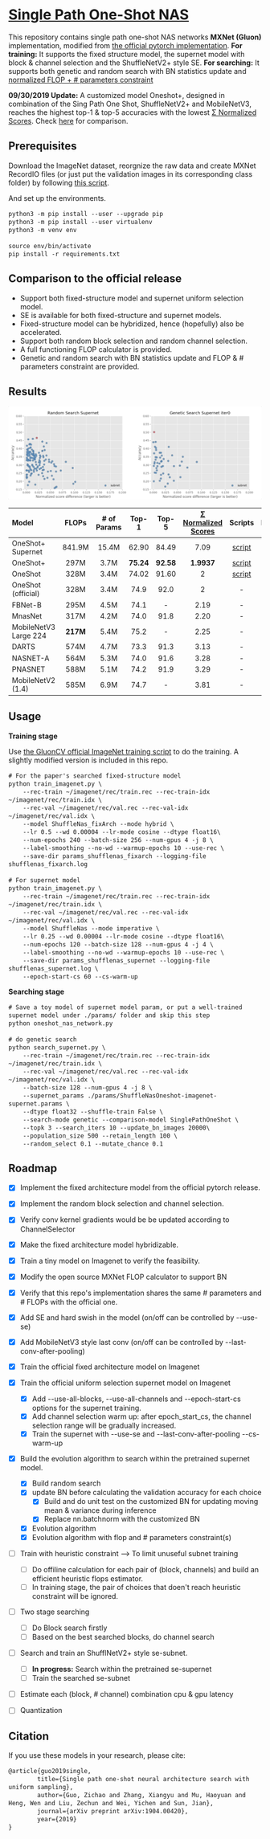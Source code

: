 # [Single Path One-Shot NAS](https://arxiv.org/abs/1904.00420)
This repository contains single path one-shot NAS networks  **MXNet (Gluon)** implementation, modified from
[the official pytorch implementation](https://github.com/megvii-model/ShuffleNet-Series/tree/master/OneShot). **For training:** It supports the fixed structure model, the supernet model with block & channel selection and the ShuffleNetV2+ style SE. **For searching:** It supports both genetic and random search with BN statistics update and [normalized FLOP + # parameters constraint](https://micronet-challenge.github.io/scoring_and_submission.html)

**09/30/2019 Update:** A customized model Oneshot+, designed in combination of the Sing Path One Shot, ShuffleNetV2+ and MobileNetV3, reaches the highest top-1 & top-5 accuracies with the lowest [Σ Normalized Scores](https://micronet-challenge.github.io/scoring_and_submission.html). Check [here](https://github.com/CanyonWind/oneshot_nas#results) for comparison.

## Prerequisites
Download the ImageNet dataset, reorgnize the raw data and create MXNet RecordIO files (or just put the validation images in its corresponding class folder) by following [this script](https://gluon-cv.mxnet.io/build/examples_datasets/imagenet.html#prepare-the-imagenet-dataset). 

And set up the environments.
```shell
python3 -m pip install --user --upgrade pip
python3 -m pip install --user virtualenv
python3 -m venv env

source env/bin/activate
pip install -r requirements.txt
```

## Comparison to the official release 
- Support both fixed-structure model and supernet uniform selection model.
- SE is available for both fixed-structure and supernet models.
- Fixed-structure model can be hybridized, hence (hopefully) also be accelerated.
- Support both random block selection and random channel selection.
- A full functioning FLOP calculator is provided.
- Genetic and random search with BN statistics update and FLOP & # parameters constraint are provided.

## Results
 
![alt text](./images/search_supernet.gif)


| Model                  | FLOPs | # of Params   | Top-1 | Top-5 | [Σ Normalized Scores](https://micronet-challenge.github.io/scoring_and_submission.html) | Scripts | Logs |
| :--------------------- | :-----: | :------:  | :-----: | :-----: | :---------------------: | :-----: |  :-----: | 
|    OneShot+ Supernet |  841.9M  |  15.4M  |  62.90   |   84.49   | 7.09 | [script](https://github.com/CanyonWind/oneshot_nas/blob/master/scripts/train_supernet.sh) | [log](https://github.com/CanyonWind/oneshot_nas/blob/master/logs/shufflenas_supernet.log) |
|    OneShot+ |  297M |  3.7M |  **75.24**   |   **92.58**   | **1.9937** | [script](https://github.com/CanyonWind/oneshot_nas/blob/master/scripts/train_fixArch%2B.sh) | [log](https://github.com/CanyonWind/oneshot_nas/blob/master/logs/shufflenas_oneshot%2B.log) |
|    OneShot |  328M |  3.4M |  74.02   |   91.60   | 2 | [script](https://github.com/CanyonWind/oneshot_nas/blob/master/scripts/train_fixArch.sh) | [log](https://github.com/CanyonWind/MXNet-Single-Path-One-Shot-NAS/blob/master/logs/shufflenas_oneshot.log) |
|    OneShot (official) |  328M |  3.4M |  74.9   |   92.0   | 2 | - | - |
|    FBNet-B|  295M|  4.5M |  74.1   |   -   | 2.19 | - | - |
|    MnasNet|  317M |  4.2M |  74.0   |  91.8   | 2.20 | - | - |
|    MobileNetV3 Large 224|	 **217M** |	5.4M |	75.2|	- | 2.25 | - | - |
|    DARTS|  574M|  4.7M |  73.3   |   91.3  | 3.13 | - | - |
|    NASNET-A|  564M |  5.3M |  74.0   |   91.6   | 3.28 | - | - |
|    PNASNET|  588M |  5.1M |  74.2   |   91.9   | 3.29 | - | - |
|    MobileNetV2 (1.4) |	585M |	6.9M |	74.7 |	- | 3.81 | - | - |

 
## Usage
**Training stage**

Use [the GluonCV official ImageNet training script](https://gluon-cv.mxnet.io/build/examples_classification/dive_deep_imagenet.html#sphx-glr-download-build-examples-classification-dive-deep-imagenet-py)
to do the training. A slightly modified version is included in this repo.

```shell
# For the paper's searched fixed-structure model
python train_imagenet.py \
    --rec-train ~/imagenet/rec/train.rec --rec-train-idx ~/imagenet/rec/train.idx \
    --rec-val ~/imagenet/rec/val.rec --rec-val-idx ~/imagenet/rec/val.idx \
    --model ShuffleNas_fixArch --mode hybrid \
    --lr 0.5 --wd 0.00004 --lr-mode cosine --dtype float16\
    --num-epochs 240 --batch-size 256 --num-gpus 4 -j 8 \
    --label-smoothing --no-wd --warmup-epochs 10 --use-rec \
    --save-dir params_shufflenas_fixarch --logging-file shufflenas_fixarch.log

# For supernet model
python train_imagenet.py \
    --rec-train ~/imagenet/rec/train.rec --rec-train-idx ~/imagenet/rec/train.idx \
    --rec-val ~/imagenet/rec/val.rec --rec-val-idx ~/imagenet/rec/val.idx \
    --model ShuffleNas --mode imperative \
    --lr 0.25 --wd 0.00004 --lr-mode cosine --dtype float16\
    --num-epochs 120 --batch-size 128 --num-gpus 4 -j 4 \
    --label-smoothing --no-wd --warmup-epochs 10 --use-rec \
    --save-dir params_shufflenas_supernet --logging-file shufflenas_supernet.log \
    --epoch-start-cs 60 --cs-warm-up
```

**Searching stage**

```shell
# Save a toy model of supernet model param, or put a well-trained supernet model under ./params/ folder and skip this step
python oneshot_nas_network.py

# do genetic search
python search_supernet.py \
    --rec-train ~/imagenet/rec/train.rec --rec-train-idx ~/imagenet/rec/train.idx \
    --rec-val ~/imagenet/rec/val.rec --rec-val-idx ~/imagenet/rec/val.idx \
    --batch-size 128 --num-gpus 4 -j 8 \
    --supernet_params ./params/ShuffleNasOneshot-imagenet-supernet.params \
    --dtype float32 --shuffle-train False \
    --search-mode genetic --comparison-model SinglePathOneShot \
    --topk 3 --search_iters 10 --update_bn_images 20000\
    --population_size 500 --retain_length 100 \
    --random_select 0.1 --mutate_chance 0.1
```

## Roadmap
- [x] Implement the fixed architecture model from the official pytorch release.
- [x] Implement the random block selection and channel selection.
- [x] Verify conv kernel gradients would be be updated according to ChannelSelector 
- [x] Make the fixed architecture model hybridizable.
- [x] Train a tiny model on Imagenet to verify the feasibility.
- [x] Modify the open source MXNet FLOP calculator to support BN
- [x] Verify that this repo's implementation shares the same # parameters and # FLOPs with the official one.
- [x] Add SE and hard swish in the model (on/off can be controlled by --use-se)
- [x] Add MobileNetV3 style last conv (on/off can be controlled by --last-conv-after-pooling)
- [x] Train the official fixed architecture model on Imagenet
- [x] Train the official uniform selection supernet model on Imagenet
    - [x] Add --use-all-blocks, --use-all-channels and --epoch-start-cs options for the supernet training.
    - [x] Add channel selection warm up: after epoch_start_cs, the channel selection range will be gradually increased.
    - [x] Train the supernet with --use-se and --last-conv-after-pooling --cs-warm-up
- [x] Build the evolution algorithm to search within the pretrained supernet model.
    - [x] Build random search
    - [x] update BN before calculating the validation accuracy for each choice
        - [x] Build and do unit test on the customized BN for updating moving mean & variance during inference
        - [x] Replace nn.batchnorm with the customized BN
    - [x] Evolution algorithm 
    - [x] Evolution algorithm with flop and # parameters constraint(s)
- [ ] Train with heuristic constraint --> To limit unuseful subnet training
    - [ ] Do offiline calculation for each pair of (block, channels) and build an efficient heuristic flops estimator.
    - [ ] In training stage, the pair of choices that doen't reach heuristic constraint will be ignored.
- [ ] Two stage searching
    - [ ] Do Block search firstly
    - [ ] Based on the best searched blocks, do channel search
- [ ] Search and train an ShufflNetV2+ style se-subnet.
    - [ ] **In progress:** Search within the pretrained se-supernet
    - [ ] Train the searched se-subnet
- [ ] Estimate each (block, # channel) combination cpu & gpu latency
- [ ] Quantization


## Citation
If you use these models in your research, please cite:


    @article{guo2019single,
            title={Single path one-shot neural architecture search with uniform sampling},
            author={Guo, Zichao and Zhang, Xiangyu and Mu, Haoyuan and Heng, Wen and Liu, Zechun and Wei, Yichen and Sun, Jian},
            journal={arXiv preprint arXiv:1904.00420},
            year={2019}
    }
